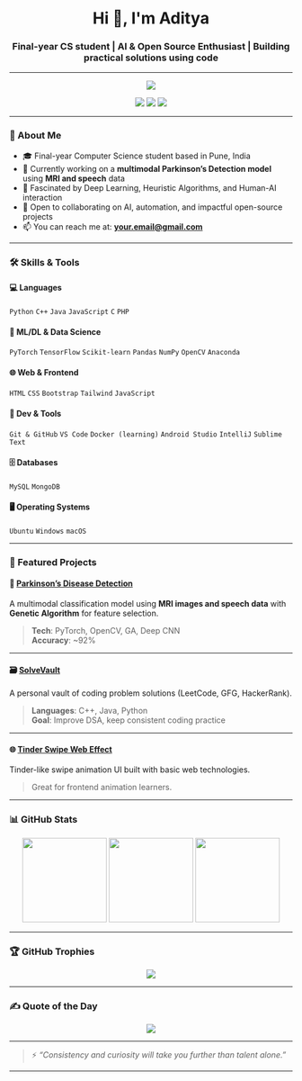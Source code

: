 <h1 align="center">Hi 👋, I'm Aditya</h1>
<h3 align="center">Final-year CS student | AI & Open Source Enthusiast | Building practical solutions using code</h3>

---

<div align="center">
  <img src="https://readme-typing-svg.herokuapp.com/?lines=Machine+Learning+%7C+Deep+Learning+%7C+Web+Dev+%7C+Problem+Solving&center=true&width=750&height=30">
</div>

<p align="center">
  <a href="https://linkedin.com/in/aditya-m-399b94235" target="_blank"><img src="https://img.shields.io/badge/LinkedIn-0077B5?logo=linkedin&logoColor=white"></a>
  <a href="mailto:your.email@gmail.com"><img src="https://img.shields.io/badge/Gmail-D14836?logo=gmail&logoColor=white"></a>
  <a href="https://leetcode.com/u/aditya183/"><img src="https://img.shields.io/badge/LeetCode-FFA116?logo=leetcode&logoColor=black"></a>
</p>

---

### 🚀 About Me

- 🎓 Final-year Computer Science student based in Pune, India  
- 🔬 Currently working on a **multimodal Parkinson’s Detection model** using **MRI and speech** data  
- 🧠 Fascinated by Deep Learning, Heuristic Algorithms, and Human-AI interaction  
- 👯 Open to collaborating on AI, automation, and impactful open-source projects  
- 📫 You can reach me at: **your.email@gmail.com**

---

### 🛠️ Skills & Tools

#### 💻 Languages
`Python` `C++` `Java` `JavaScript` `C` `PHP`

#### 🧠 ML/DL & Data Science
`PyTorch` `TensorFlow` `Scikit-learn` `Pandas` `NumPy` `OpenCV` `Anaconda`

#### 🌐 Web & Frontend
`HTML` `CSS` `Bootstrap` `Tailwind` `JavaScript`

#### 🧪 Dev & Tools
`Git & GitHub` `VS Code` `Docker (learning)` `Android Studio` `IntelliJ` `Sublime Text`

#### 🗄️ Databases
`MySQL` `MongoDB`

#### 🖥️ Operating Systems
`Ubuntu` `Windows` `macOS`

---

### 📂 Featured Projects

#### 🧠 [Parkinson’s Disease Detection](https://github.com/adityas-github/Parkinson-Detection)
A multimodal classification model using **MRI images and speech data** with **Genetic Algorithm** for feature selection.  
> **Tech**: PyTorch, OpenCV, GA, Deep CNN  
> **Accuracy**: ~92%

---

#### 🗃️ [SolveVault](https://github.com/adityas-github/SolveVault)
A personal vault of coding problem solutions (LeetCode, GFG, HackerRank).  
> **Languages**: C++, Java, Python  
> **Goal**: Improve DSA, keep consistent coding practice

---

#### 🌐 [Tinder Swipe Web Effect](https://github.com/adityas-github/Tinder-Web-Effect)
Tinder-like swipe animation UI built with basic web technologies.  
> Great for frontend animation learners.

---

### 📊 GitHub Stats

<p align="center">
  <img src="https://github-readme-stats.vercel.app/api?username=adityas-github&show_icons=true&theme=chartreuse-dark" height="150"/>
  <img src="https://github-readme-streak-stats.herokuapp.com/?user=adityas-github&theme=chartreuse-dark" height="150"/>
  <img src="https://github-readme-stats.vercel.app/api/top-langs/?username=adityas-github&layout=compact&theme=chartreuse-dark" height="150"/>
</p>

---

### 🏆 GitHub Trophies

<p align="center">
  <img src="https://github-profile-trophy.vercel.app/?username=adityas-github&theme=radical&no-bg=true&margin-w=4"/>
</p>

---

### ✍️ Quote of the Day

<p align="center">
  <img src="https://quotes-github-readme.vercel.app/api?type=horizontal&theme=radical">
</p>

---

> ⚡ *“Consistency and curiosity will take you further than talent alone.”*

---


